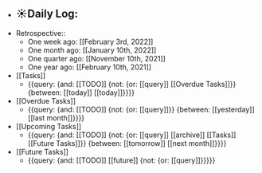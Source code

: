 - ☀️Daily Log:
    - 
- Retrospective::
    - One week ago: [[February 3rd, 2022]]
    - One month ago: [[January 10th, 2022]]
    - One quarter ago: [[November 10th, 2021]]
    - One year ago: [[February 10th, 2021]]
- [[Tasks]]
    - {{query: {and: [[TODO]] {not: {or: [[query]] [[Overdue Tasks]]}} {between: [[today]] [[today]]}}}}
- [[Overdue Tasks]]
    - {{query: {and: [[TODO]] {not: {or: [[query]]}} {between: [[yesterday]] [[last month]]}}}}
- [[Upcoming Tasks]]
    - {{query: {and: [[TODO]] {not: {or: [[query]] [[archive]] [[Tasks]] [[Future Tasks]]}} {between: [[tomorrow]] [[next month]]}}}}
- [[Future Tasks]]
    - {{query: {and: [[TODO]] [[future]] {not: {or: [[query]]}}}}}
